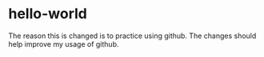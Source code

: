 # hello-world

The reason this is changed is to practice using github.
The changes should help improve my usage of github.
